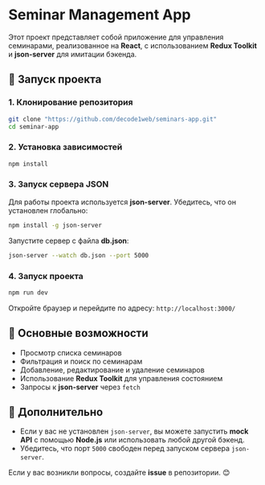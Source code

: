 # Seminar Management App

Этот проект представляет собой приложение для управления семинарами, реализованное на **React**, с использованием **Redux Toolkit** и **json-server** для имитации бэкенда.

## 🚀 Запуск проекта

### 1. Клонирование репозитория

```bash
git clone "https://github.com/decode1web/seminars-app.git"
cd seminar-app
```

### 2. Установка зависимостей

```bash
npm install
```

### 3. Запуск сервера JSON

Для работы проекта используется **json-server**. Убедитесь, что он установлен глобально:

```bash
npm install -g json-server
```

Запустите сервер с файла **db.json**:

```bash
json-server --watch db.json --port 5000
```

### 4. Запуск проекта

```bash
npm run dev
```

Откройте браузер и перейдите по адресу: `http://localhost:3000/`

## 📌 Основные возможности

- Просмотр списка семинаров
- Фильтрация и поиск по семинарам
- Добавление, редактирование и удаление семинаров
- Использование **Redux Toolkit** для управления состоянием
- Запросы к **json-server** через `fetch`

## 🔧 Дополнительно

- Если у вас не установлен `json-server`, вы можете запустить **mock API** с помощью **Node.js** или использовать любой другой бэкенд.
- Убедитесь, что порт `5000` свободен перед запуском сервера `json-server`.

Если у вас возникли вопросы, создайте **issue** в репозитории. 😊

